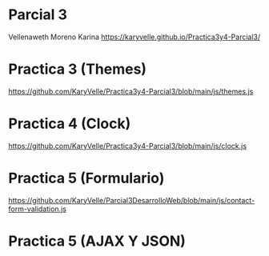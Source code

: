  
# Parcial 3
Vellenaweth Moreno Karina
https://karyvelle.github.io/Practica3y4-Parcial3/

# Practica 3 (Themes)
https://github.com/KaryVelle/Practica3y4-Parcial3/blob/main/js/themes.js

# Practica 4 (Clock)
https://github.com/KaryVelle/Practica3y4-Parcial3/blob/main/js/clock.js

# Practica 5 (Formulario)
https://github.com/KaryVelle/Parcial3DesarrolloWeb/blob/main/js/contact-form-validation.js

# Practica 5 (AJAX Y JSON)

